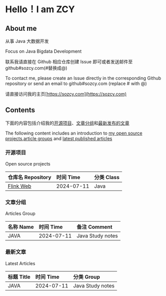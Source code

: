 # Hello！I am ZCY

## About me

从事 Java 大数据开发

Focus on Java Bigdata Development

联系我请直接在 Github 相应仓库创建 Issue 即可或者发送邮件至 github#sozcy.com(#替换成@)

To contact me, please create an Issue directly in the corresponding Github repository or send an email to github#sozcy.com (replace # with @)

请直接访问我的主页[https://sozcy.com](https://sozcy.com)

## Contents

下面的内容包括介绍我的[开源项目](#开源项目)、[文章分组](#文章分组)和[最新发布的文章](#最新文章)

The following content includes an introduction to [my open source projects](#开源项目),[article groups](#文章分组) and [latest published articles](#最新文章)

### 开源项目 

Open source projects

|仓库名 Repository|时间 Time|分类 Class|
|:----|:----|:----|
|[Flink Web](https://github.com/sozcy/aaa)|2024-07-11|Java|

### 文章分组
Articles Group

|名称 Name|时间 Time|备注 Comment|
|:----|:----|:----|
|JAVA|2024-07-11|Java Study notes|

### 最新文章
Latest Articles

|标题 Title|时间 Time|分类 Group|
|:----|:----|:----|
|JAVA|2024-07-11|Java Study notes|
